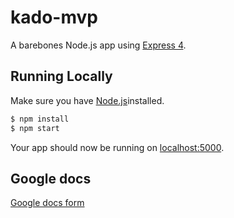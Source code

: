 # kado-mvp

A barebones Node.js app using [Express 4](http://expressjs.com/).

## Running Locally

Make sure you have [Node.js](http://nodejs.org/)installed.

```sh
$ npm install
$ npm start
```

Your app should now be running on [localhost:5000](http://localhost:5000/).

## Google docs

[Google docs form](https://docs.google.com/forms/d/1K-8Zz1ozFIdfvGiYv3bcHBT52CDDswxlhwmpitsYdOI)
